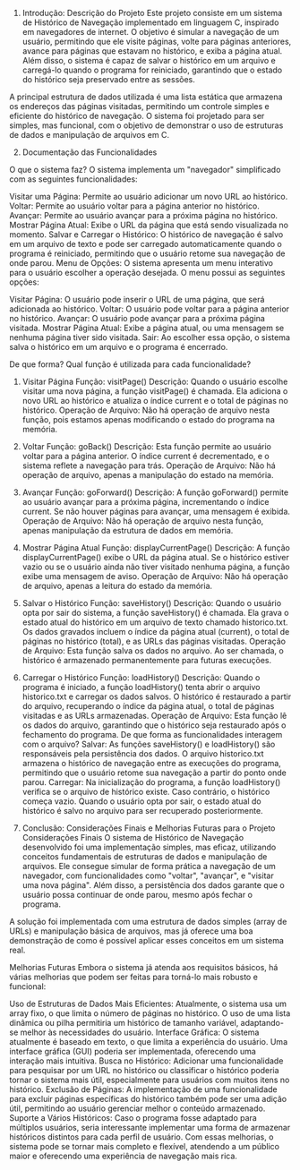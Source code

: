 1. Introdução: Descrição do Projeto
Este projeto consiste em um sistema de Histórico de Navegação implementado em linguagem C, inspirado em navegadores de internet. O objetivo é simular a navegação de um usuário, permitindo que ele visite páginas, volte para páginas anteriores, avance para páginas que estavam no histórico, e exiba a página atual. Além disso, o sistema é capaz de salvar o histórico em um arquivo e carregá-lo quando o programa for reiniciado, garantindo que o estado do histórico seja preservado entre as sessões.

A principal estrutura de dados utilizada é uma lista estática que armazena os endereços das páginas visitadas, permitindo um controle simples e eficiente do histórico de navegação. O sistema foi projetado para ser simples, mas funcional, com o objetivo de demonstrar o uso de estruturas de dados e manipulação de arquivos em C.

2. Documentação das Funcionalidades

O que o sistema faz?
O sistema implementa um "navegador" simplificado com as seguintes funcionalidades:

Visitar uma Página: Permite ao usuário adicionar um novo URL ao histórico.
Voltar: Permite ao usuário voltar para a página anterior no histórico.
Avançar: Permite ao usuário avançar para a próxima página no histórico.
Mostrar Página Atual: Exibe o URL da página que está sendo visualizada no momento.
Salvar e Carregar o Histórico: O histórico de navegação é salvo em um arquivo de texto e pode ser carregado automaticamente quando o programa é reiniciado, permitindo que o usuário retome sua navegação de onde parou.
Menu de Opções: O sistema apresenta um menu interativo para o usuário escolher a operação desejada. O menu possui as seguintes opções:

Visitar Página: O usuário pode inserir o URL de uma página, que será adicionada ao histórico.
Voltar: O usuário pode voltar para a página anterior no histórico.
Avançar: O usuário pode avançar para a próxima página visitada.
Mostrar Página Atual: Exibe a página atual, ou uma mensagem se nenhuma página tiver sido visitada.
Sair: Ao escolher essa opção, o sistema salva o histórico em um arquivo e o programa é encerrado.

De que forma? Qual função é utilizada para cada funcionalidade?

1. Visitar Página
Função: visitPage()
Descrição: Quando o usuário escolhe visitar uma nova página, a função visitPage() é chamada. Ela adiciona o novo URL ao histórico e atualiza o índice current e o total de páginas no histórico.
Operação de Arquivo: Não há operação de arquivo nesta função, pois estamos apenas modificando o estado do programa na memória.
2. Voltar
Função: goBack()
Descrição: Esta função permite ao usuário voltar para a página anterior. O índice current é decrementado, e o sistema reflete a navegação para trás.
Operação de Arquivo: Não há operação de arquivo, apenas a manipulação do estado na memória.
3. Avançar
Função: goForward()
Descrição: A função goForward() permite ao usuário avançar para a próxima página, incrementando o índice current. Se não houver páginas para avançar, uma mensagem é exibida.
Operação de Arquivo: Não há operação de arquivo nesta função, apenas manipulação da estrutura de dados em memória.
4. Mostrar Página Atual
Função: displayCurrentPage()
Descrição: A função displayCurrentPage() exibe o URL da página atual. Se o histórico estiver vazio ou se o usuário ainda não tiver visitado nenhuma página, a função exibe uma mensagem de aviso.
Operação de Arquivo: Não há operação de arquivo, apenas a leitura do estado da memória.
5. Salvar o Histórico
Função: saveHistory()
Descrição: Quando o usuário opta por sair do sistema, a função saveHistory() é chamada. Ela grava o estado atual do histórico em um arquivo de texto chamado historico.txt. Os dados gravados incluem o índice da página atual (current), o total de páginas no histórico (total), e as URLs das páginas visitadas.
Operação de Arquivo: Esta função salva os dados no arquivo. Ao ser chamada, o histórico é armazenado permanentemente para futuras execuções.
6. Carregar o Histórico
Função: loadHistory()
Descrição: Quando o programa é iniciado, a função loadHistory() tenta abrir o arquivo historico.txt e carregar os dados salvos. O histórico é restaurado a partir do arquivo, recuperando o índice da página atual, o total de páginas visitadas e as URLs armazenadas.
Operação de Arquivo: Esta função lê os dados do arquivo, garantindo que o histórico seja restaurado após o fechamento do programa.
De que forma as funcionalidades interagem com o arquivo?
Salvar: As funções saveHistory() e loadHistory() são responsáveis pela persistência dos dados. O arquivo historico.txt armazena o histórico de navegação entre as execuções do programa, permitindo que o usuário retome sua navegação a partir do ponto onde parou.
Carregar: Na inicialização do programa, a função loadHistory() verifica se o arquivo de histórico existe. Caso contrário, o histórico começa vazio. Quando o usuário opta por sair, o estado atual do histórico é salvo no arquivo para ser recuperado posteriormente.

3. Conclusão: Considerações Finais e Melhorias Futuras para o Projeto
Considerações Finais
O sistema de Histórico de Navegação desenvolvido foi uma implementação simples, mas eficaz, utilizando conceitos fundamentais de estruturas de dados e manipulação de arquivos.
Ele consegue simular de forma prática a navegação de um navegador, com funcionalidades como "voltar", "avançar", e "visitar uma nova página".
Além disso, a persistência dos dados garante que o usuário possa continuar de onde parou, mesmo após fechar o programa.

A solução foi implementada com uma estrutura de dados simples (array de URLs) e manipulação básica de arquivos, mas já oferece uma boa demonstração de como é possível aplicar esses conceitos em um sistema real.

Melhorias Futuras
Embora o sistema já atenda aos requisitos básicos, há várias melhorias que podem ser feitas para torná-lo mais robusto e funcional:

Uso de Estruturas de Dados Mais Eficientes: Atualmente, o sistema usa um array fixo, o que limita o número de páginas no histórico. O uso de uma lista dinâmica ou pilha permitiria um histórico de tamanho variável, adaptando-se melhor às necessidades do usuário.
Interface Gráfica: O sistema atualmente é baseado em texto, o que limita a experiência do usuário. Uma interface gráfica (GUI) poderia ser implementada, oferecendo uma interação mais intuitiva.
Busca no Histórico: Adicionar uma funcionalidade para pesquisar por um URL no histórico ou classificar o histórico poderia tornar o sistema mais útil, especialmente para usuários com muitos itens no histórico.
Exclusão de Páginas: A implementação de uma funcionalidade para excluir páginas específicas do histórico também pode ser uma adição útil, permitindo ao usuário gerenciar melhor o conteúdo armazenado.
Suporte a Vários Históricos: Caso o programa fosse adaptado para múltiplos usuários, seria interessante implementar uma forma de armazenar históricos distintos para cada perfil de usuário.
Com essas melhorias, o sistema pode se tornar mais completo e flexível, atendendo a um público maior e oferecendo uma experiência de navegação mais rica.
